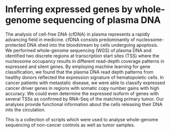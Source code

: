# Inferring expressed genes by whole-genome sequencing of plasma DNA

The analysis of cell-free DNA (cfDNA) in plasma represents a rapidly 
advancing field in medicine. cfDNA consists predominantly of nucleosome-protected
 DNA shed into the bloodstream by cells undergoing apoptosis. We performed whole-genome
 sequencing (WGS) of plasma DNA and identified two discrete regions at transcription 
start sites (TSS) where the nucleosome occupancy results in different read-depth coverage
 patterns in expressed and silent genes. By employing machine learning for gene classification,
 we found that the plasma DNA read depth patterns from healthy donors reflected the expression 
signature of hematopoietic cells. In cancer patients with metastatic disease, we were able to
 classify expressed cancer driver genes in regions with somatic copy number gains with high accuracy.
 We could even determine the expressed isoform of genes with several TSSs as confirmed by RNA-Seq 
of the matching primary tumor. 
Our analyses provide functional information about the cells releasing their DNA into the circulation.


This is a collection of scripts which were used to analyse whole-genome sequencing of non-cancer controls
as well as tumor samples.

